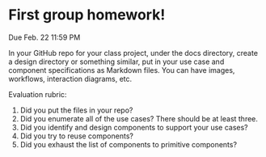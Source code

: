 # First group homework!

Due Feb. 22 11:59 PM

In your GitHub repo for your class project, under the docs directory, create a design directory or something similar, put in your use case and component specifications as Markdown files.  You can have images, workflows, interaction diagrams, etc.

Evaluation rubric:
1. Did you put the files in your repo?
2. Did you enumerate all of the use cases?  There should be at least three.
3. Did you identify and design components to support your use cases?
4. Did you try to reuse components?
5. Did you exhaust the list of components to primitive components?
